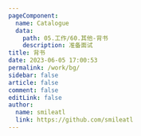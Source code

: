 ```yaml
---
pageComponent: 
  name: Catalogue
  data: 
    path: 05.工作/60.其他-背书
    description: 准备面试
title: 背书
date: 2023-06-05 17:00:53
permalink: /work/bg/
sidebar: false
article: false
comment: false
editLink: false
author: 
  name: smileatl
  link: https://github.com/smileatl
---
```

